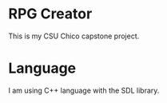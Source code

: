 # RPG Creator
This is my CSU Chico capstone project. 

# Language
I am using C++ language with the SDL library.